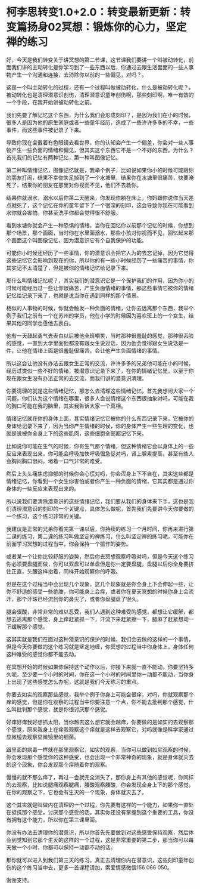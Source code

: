 # 柯李思转变1.0+2.0：转变最新更新：转变篇扬身02冥想：锻炼你的心力，坚定禅的练习

好，今天是我们转变关于讲冥想的第二节课，这节课我们要讲一个叫被动转化，前面我们讲的主动转化是你学习到了一些东西以后，你通过去跟生活里面的一些人事物产生一个沟通和连接，去消除你以前的一些偏见，对吗？。

这是一个叫主动转化的过程，还有一个过程叫做被动转化，什么是被动转化呢？，被动转化也是清理潜意识创伤，清理潜意识童年创伤啊，那些刻印啊，唯一有效的一个手段，在我开始讲被动转化之前。

我们先要了解记忆这个东西，为什么我们会形成刻印？，是因为我们在小的时候，很多人是因为他的原生家庭或者一些童年经历，造成了一些许许多多的不幸，一些事件，而这些事件被记录了下来。

导致你现在会戴着有色眼镜去看世界，你的认知会产生一个偏差，你会对一些人事物产生一些负面的情绪和偏见，但其实这个东西它不是一个不好的东西，为什么？首先我们的记忆有两种记忆，第一种叫图像记忆。

第二种叫情绪记忆，图像记忆就是，我举个例子，比如说如果你小的时候可能跟你的朋友打闹，结果不幸你失足掉到了一个水塘里，结果你在水塘里很痛苦，快要淹死了，结果你的朋友在那里对你视而不见，他们不去救你。

结果你就溺水，溺水以后你第二天醒来，你发现你躺在床上，你妈跟你说你当天差点就死了，这个记忆在你的童年留下了一个很深的刻印，这会导致你现在可能看到水你就会害怕，你甚至洗手你都会觉得很不舒服。

看到水塘你就会产生一种恐惧的情绪，当你在回忆你以前那个记忆的时候，你想到那个场景，那个画面，当时你在水里面溺水，那些小孩对你视而不见，回忆起来那个画面这个叫图像记忆，因为潜意识它有个自我保护的功能。

可能你小时候还经历了一些事情，你的潜意识会把它人为的去忘记掉，因为它觉得这些记忆它会影响到现在的你，所以你的有一些小时候经历了一些痛苦的事情，你其实记不太清楚了，但是被你的情绪记忆给记录下来。

那什么叫情绪记忆呢？，其实我们的潜意识它是一个保护我们的作用，因为你小的时候可能经历过一些让你很痛苦，产生负面情绪的事情，那这些事情它被你的情绪记忆给记录下来了，也就是说当你在遇到同样的那个情景。

相似的人事物的时候，你就会触发一种负面的情绪，让你去远离那个东西，我举个例子我们之前有一个在苏州的学员，他在小学的时候因为喜欢班上的一个女生，结果其他的同学怂恿他去表白。

他有一天鼓起勇气去表白以后被他全班嘲笑，当时那种很羞耻的感觉，那种很丢脸的感觉，一直到大学里面他都没有跟女生说过话，因为他会觉得跟女生说话是一件，让他在情绪上面是很羞耻很痛苦，会让他产生负面情绪的事情。

所以这会让他没有办法去跟女生正常的交流，许许多多的兄弟他可能在小的时候，经历过类似一些不好的情绪，被潜意识记录下来了，在你的情绪记忆里，以至于你现在跟女生没有办法正常的去交流，而我们讲的潜意识清理。

你要清理的就是这些情绪记忆，那怎么去清理这些情绪记忆，首先我想问大家一个问题，你们认为这个情绪在哪里，很多人会说情绪这个东西很抽象对吗，可能在我的胸口可能在我的脑里，其实我告诉大家一个真相。

情绪记忆就在你的身体上面，其实情绪记忆它被你的什么东西记录下来，它被你的身体给记录下来了，因为当你产生情绪的时候，你的身体产生一些生理的变化，也就是说被你全身上下的这些肌肉，这些细胞全部都记忆下来。

比如说你可能在生气的时候，你有生气那个情绪，但这种情绪它会以身体上的一些反应来表现出来，你可能会呼吸加快呼吸很急促对吗，肾上腺素提高，甚至有些人会胸闷胸口很闷，堵着一口气非常的难受。

然后上头头痛焦虑抑郁的时候你会心慌对吗，你会浑身上下不自在，其实这些都是情绪记忆，你看到一个女生你害怕或者你产生一种负面的情绪，它其实都是通过你身体的一些反应来表现出来的。

所以说我们要清除潜意识的这些情绪记忆，我们要从我们的身体来下手，这也是我们清理潜意识的刻印的一个关键点，具体怎么做呢，首先我们先要讲今天你要做的一个练习，这个练习非常的关键。

我建议是正常的兄弟你看完第一课以后，你持续的练习一个月时间，你再来进行第二课的练习，第二课的练习叫做坚定的禅练习，什么叫坚定禅的练习呢，可能你在前面学习冥想的过程当中，你会保持一个振作的姿势。

或者某一个让你比较舒服的姿势，然后你去冥想观察呼吸对吗，但是今天这个练习你必须要盘腿而做，你可以双盘可以单盘但是你一定要盘腿，盘腿以后你全身要挤住正直，头腰这样抬着，同样开始观察你的呼吸。

但是在这个过程当中会出现几个现象，这几个现象就是你全身上下会伸起一些，让你不舒适的感受一些绝肢，你可能身上会痒，或者你在夏天冥想的时候你身上会流汗，那个汗珠已经流到你的鼻尖了，或者你盘腿盘了很久。

腿会很酸，非常非常的难以忍受，我们人遇到这种难受的感觉，都想让它缓解，都想去逃离那个感觉，身上痒赶紧抓一下，汗流下来赶紧擦一下，腿麻了赶紧想动一下缓解那个感觉。

这其实就是我们在面对这种潜意识的保护的时候，我们会去做的这样的一个事情，但是今天你要做的这个练习就是坚定地缠，你冥想的过程当中你身体上，身体任何这种难受的感觉你都不能去动。

在冥想开始的时候如果你保持这个动作以后，你接下来就一直不能动，你要坚持多久呢，至少要一个小时的时间，你在这一个小时的时间里你一动都不能动，当你身上出现了这些感觉怎么办呢，这就是我们今天练习的重点。

你要去如实的观察那些感觉，我举个例子你身上可能会很痒，对吗，你就观察那个痒的感觉，但是你在观察的过程当中你要注意一个点，你不能去批判那个感觉，什么叫批判那个感觉，就是你很讨厌那个感觉。

好痒好痒我好想抓太阳，当你越去这么想它就会越痒，你要做的是如实的去观察那个感觉，原来我身上在痒我观察这个痒就是这样去观察它，对吗就像是科学家通过显微镜去观察显微镜里的细菌。

跟里面的病毒一样就在那里观察它，如实的观察，当你可以做到如实观察的时候，你会发现那个感觉你的这种感受，也会出现一个非常神奇的现象，就是身体就灭去的这个现象，你会发现那个痒随着你的观察。

慢慢的就不那么痒了，再过一会就完全消失了，那你身上有其他的感觉呢，你同样的去观察，比如说腿痛观察腿痛，腰酸观察腰酸，你会发现全身上下的那个感觉，在你的观察之下，它也会有生灭的一个现象，身体就灭去了。

这个其实就是叫做内在清理的一个过程，你先要有这样的一个能力，如果你一直处在抵抗那个感受，讨厌那个感受的话，其实你还没有掌握到这个重要的工具，你没有拥有这个能力，所以你在第三课里面。

你没有办法去清理你的潜意识，所以你首先先要做到对这些感受保持观察，然后体会到觉知到它那个生灭的这样的一个过程，这是非常重要的第二步，那当你可以每天做一个小时，你都可以保持一动都不动的话。

那你就可以进入到我们第三天的练习，真正去清理你内在潜意识，这些刻印童年创伤的这个练习当中去，更多一首课程请加，索爱情感微信156 066 050。

谢谢支持。